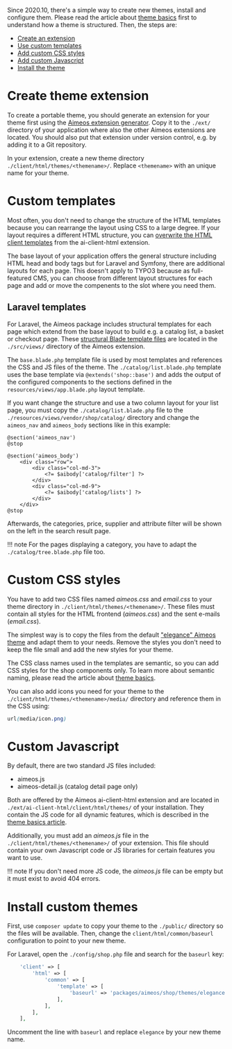 Since 2020.10, there's a simple way to create new themes, install and configure them. Please read the article about [theme basics](theme-basics.md) first to understand how a theme is structured. Then, the steps are:

* [Create an extension](#create-theme-extension)
* [Use custom templates](#custom-templates)
* [Add custom CSS styles](#custom-css-styles)
* [Add custom Javascript](#custom-javascript)
* [Install the theme](#install-custom-themes)

# Create theme extension

To create a portable theme, you should generate an extension for your theme first using the [Aimeos extension generator](https://aimeos.org/extensions). Copy it to the `./ext/` directory of your application where also the other Aimeos extensions are located. You should also put that extension under version control, e.g. by adding it to a Git repository.

In your extension, create a new theme directory `./client/html/themes/<themename>/`. Replace `<themename>` with an unique name for your theme.

# Custom templates

Most often, you don't need to change the structure of the HTML templates because you can rearrange the layout using CSS to a large degree. If your layout requires a different HTML structure, you can [overwrite the HTML client templates](overwrite-templates.md) from the ai-client-html extension.

The base layout of your application offers the general structure including HTML head and body tags but for Laravel and Symfony, there are additional layouts for each page. This doesn't apply to TYPO3 because as full-featured CMS, you can choose from different layout structures for each page and add or move the compenents to the slot where you need them.

## Laravel templates

For Laravel, the Aimeos package includes structural templates for each page which extend from the base layout to build e.g. a catalog list, a basket or checkout page. These [structural Blade template files](https://github.com/aimeos/aimeos-laravel/tree/master/src/views) are located in the `./src/views/` directory of the Aimeos extension.

The `base.blade.php` template file is used by most templates and references the CSS and JS files of the theme. The `./catalog/list.blade.php` template uses the base template via `@extends('shop::base')` and adds the output of the configured components to the sections defined in the `resources/views/app.blade.php` layout template.

If you want change the structure and use a two column layout for your list page, you must copy the `./catalog/list.blade.php` file to the `./resources/views/vendor/shop/catalog/` directory and change the `aimeos_nav` and `aimeos_body` sections like in this example:

```blade
@section('aimeos_nav')
@stop

@section('aimeos_body')
	<div class="row">
		<div class="col-md-3">
			<?= $aibody['catalog/filter'] ?>
		</div>
		<div class="col-md-9">
			<?= $aibody['catalog/lists'] ?>
		</div>
	</div>
@stop
```

Afterwards, the categories, price, supplier and attribute filter will be shown on the left in the search result page.

!!! note
    For the pages displaying a category, you have to adapt the `./catalog/tree.blade.php` file too.

# Custom CSS styles

You have to add two CSS files named *aimeos.css* and *email.css* to your theme directory in `./client/html/themes/<themename>/`. These files must contain all styles for the HTML frontend (*aimeos.css*) and the sent e-mails (*email.css*).

The simplest way is to copy the files from the default ["elegance" Aimeos theme](https://github.com/aimeos/ai-client-html/tree/master/client/html/themes/elegance) and adapt them to your needs. Remove the styles you don't need to keep the file small and add the new styles for your theme.

The CSS class names used in the templates are semantic, so you can add CSS styles for the shop components only. To learn more about semantic naming, please read the article about [theme basics](theme-basics.md#cascading-style-sheets).

You can also add icons you need for your theme to the `./client/html/themes/<themename>/media/` directory and reference them in the CSS using:

```css
url(media/icon.png)
```

# Custom Javascript

By default, there are two standard JS files included:

* aimeos.js
* aimeos-detail.js (catalog detail page only)

Both are offered by the Aimeos ai-client-html extension and are located in `./ext/ai-client-html/client/html/themes/` of your installation. They contain the JS code for all dynamic features, which is described in the [theme basics article](theme-basics.md#javacript).

Additionally, you must add an *aimeos.js* file in the `./client/html/themes/<themename>/` of your extension. This file should contain your own Javascript code or JS libraries for certain features you want to use.

!!! note
    If you don't need more JS code, the *aimeos.js* file can be empty but it must exist to avoid 404 errors.

# Install custom themes

First, use `composer update` to copy your theme to the `./public/` directory so the files will be available. Then, change the `client/html/common/baseurl` configuration to point to your new theme.

For Laravel, open the `./config/shop.php` file and search for the `baseurl` key:

```php
	'client' => [
		'html' => [
			'common' => [
				'template' => [
					'baseurl' => 'packages/aimeos/shop/themes/elegance',
				],
			],
		],
	],
```

Uncomment the line with `baseurl` and replace `elegance` by your new theme name.
